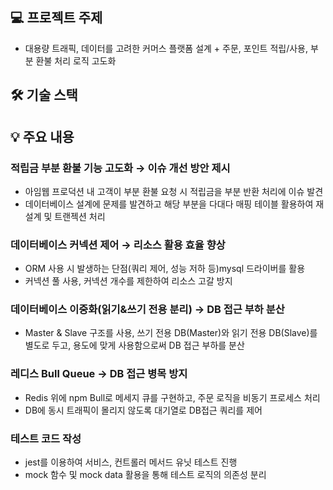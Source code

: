 ## 💻 프로젝트 주제

- 대용량 트래픽, 데이터를 고려한 커머스 플랫폼 설계 + 주문, 포인트 적립/사용, 부분 환불 처리 로직 고도화
    

## 🛠 기술 스택


## 💡 주요 내용

### 적립금 부분 환불 기능 고도화 → 이슈 개선 방안 제시

- 아임웹 프로덕션 내 고객이 부분 환불 요청 시 적립금을 부분 반환 처리에 이슈 발견
- 데이터베이스 설계에 문제를 발견하고 해당 부분을 다대다 매핑 테이블 활용하여 재설계 및 트랜젝션 처리
    


### 데이터베이스 커넥션 제어 → 리소스 활용 효율 향상

- ORM 사용 시 발생하는 단점(쿼리 제어, 성능 저하 등)mysql 드라이버를 활용
- 커넥션 풀 사용, 커넥션 개수를 제한하여 리소스 고갈 방지

    

### 데이터베이스 이중화(읽기&쓰기 전용 분리) → DB 접근 부하 분산

- Master & Slave 구조를 사용, 쓰기 전용 DB(Master)와 읽기 전용 DB(Slave)를 별도로 두고, 용도에 맞게 사용함으로써 DB 접근 부하를 분산
    


### 레디스 Bull Queue → DB 접근 병목 방지

- Redis 위에 npm Bull로 메세지 큐를 구현하고, 주문 로직을 비동기 프로세스 처리
- DB에 동시 트래픽이 몰리지 않도록 대기열로 DB접근 쿼리를 제어


### 테스트 코드 작성

- jest를 이용하여 서비스, 컨트롤러 메서드 유닛 테스트 진행
- mock 함수 및 mock data 활용을 통해 테스트 로직의 의존성 분리

